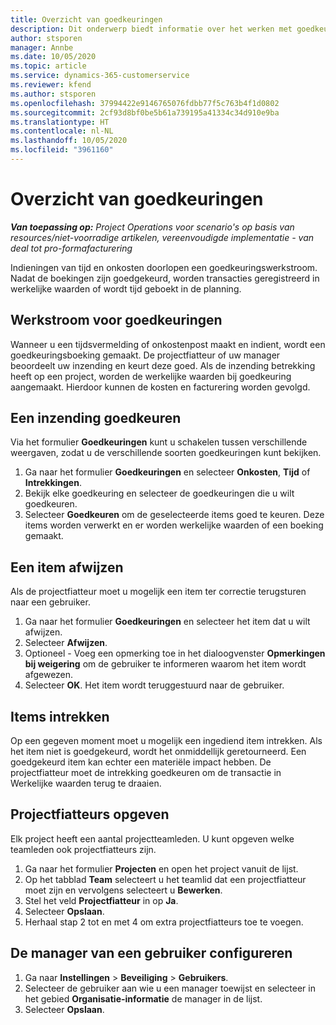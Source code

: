 ```yaml
---
title: Overzicht van goedkeuringen
description: Dit onderwerp biedt informatie over het werken met goedkeuringen in Project Operations.
author: stsporen
manager: Annbe
ms.date: 10/05/2020
ms.topic: article
ms.service: dynamics-365-customerservice
ms.reviewer: kfend
ms.author: stsporen
ms.openlocfilehash: 37994422e9146765076fdbb77f5c763b4f1d0802
ms.sourcegitcommit: 2cf93d8bf0be5b61a739195a41334c34d910e9ba
ms.translationtype: HT
ms.contentlocale: nl-NL
ms.lasthandoff: 10/05/2020
ms.locfileid: "3961160"
---
```

# <a name="approvals-overview"></a>Overzicht van goedkeuringen

_**Van toepassing op:** Project Operations voor scenario's op basis van resources/niet-voorradige artikelen, vereenvoudigde implementatie - van deal tot pro-formafacturering_

Indieningen van tijd en onkosten doorlopen een goedkeuringswerkstroom. Nadat de boekingen zijn goedgekeurd, worden transacties geregistreerd in werkelijke waarden of wordt tijd geboekt in de planning.

## <a name="approvals-workflow"></a>Werkstroom voor goedkeuringen
Wanneer u een tijdsvermelding of onkostenpost maakt en indient, wordt een goedkeuringsboeking gemaakt. De projectfiatteur of uw manager beoordeelt uw inzending en keurt deze goed. Als de inzending betrekking heeft op een project, worden de werkelijke waarden bij goedkeuring aangemaakt. Hierdoor kunnen de kosten en facturering worden gevolgd. 

## <a name="approve-an-entry"></a>Een inzending goedkeuren
Via het formulier **Goedkeuringen** kunt u schakelen tussen verschillende weergaven, zodat u de verschillende soorten goedkeuringen kunt bekijken.
  
1. Ga naar het formulier **Goedkeuringen** en selecteer **Onkosten**, **Tijd** of **Intrekkingen**.
2. Bekijk elke goedkeuring en selecteer de goedkeuringen die u wilt goedkeuren.
3. Selecteer **Goedkeuren** om de geselecteerde items goed te keuren.
Deze items worden verwerkt en er worden werkelijke waarden of een boeking gemaakt.

## <a name="reject-an-entry"></a>Een item afwijzen
Als de projectfiatteur moet u mogelijk een item ter correctie terugsturen naar een gebruiker.
  
1. Ga naar het formulier **Goedkeuringen** en selecteer het item dat u wilt afwijzen. 
2. Selecteer **Afwijzen**.
3. Optioneel - Voeg een opmerking toe in het dialoogvenster **Opmerkingen bij weigering** om de gebruiker te informeren waarom het item wordt afgewezen.
4. Selecteer **OK**. Het item wordt teruggestuurd naar de gebruiker.
  
## <a name="recall-entries"></a>Items intrekken
Op een gegeven moment moet u mogelijk een ingediend item intrekken. Als het item niet is goedgekeurd, wordt het onmiddellijk geretourneerd. Een goedgekeurd item kan echter een materiële impact hebben. De projectfiatteur moet de intrekking goedkeuren om de transactie in Werkelijke waarden terug te draaien.

## <a name="specify-project-approvers"></a>Projectfiatteurs opgeven
Elk project heeft een aantal projectteamleden. U kunt opgeven welke teamleden ook projectfiatteurs zijn.

1. Ga naar het formulier **Projecten** en open het project vanuit de lijst.
2. Op het tabblad **Team** selecteert u het teamlid dat een projectfiatteur moet zijn en vervolgens selecteert u **Bewerken**.
3. Stel het veld **Projectfiatteur** in op **Ja**.
4. Selecteer **Opslaan**.
5. Herhaal stap 2 tot en met 4 om extra projectfiatteurs toe te voegen.

## <a name="configure-the-users-manager"></a>De manager van een gebruiker configureren

1. Ga naar **Instellingen** > **Beveiliging** > **Gebruikers**.
2. Selecteer de gebruiker aan wie u een manager toewijst en selecteer in het gebied **Organisatie-informatie** de manager in de lijst. 
3. Selecteer **Opslaan**.


